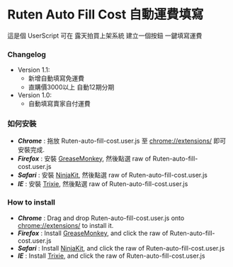 Ruten Auto Fill Cost 自動運費填寫
=============
這是個 UserScript 可在 露天拍買上架系統 建立一個按鈕 一鍵填寫運費

### Changelog ###
* Version 1.1:
	* 新增自動填寫免運費
	* 直購價3000以上 自動12期分期
* Version 1.0:
	* 自動填寫賣家自付運費

### 如何安裝 ###
* ***Chrome*** : 拖放 Ruten-auto-fill-cost.user.js 至 [chrome://extensions/](chrome://extensions/) 即可安裝完成.
* ***Firefox*** : 安裝 [GreaseMonkey](https://addons.mozilla.org/en-US/firefox/addon/greasemonkey/), 然後點選 raw of Ruten-auto-fill-cost.user.js
* ***Safari*** : 安裝 [NinjaKit](http://ss-o.net/safari/extension/NinjaKit.safariextz), 然後點選 raw of Ruten-auto-fill-cost.user.js
* ***IE*** : 安裝 [Trixie](http://www.bhelpuri.net/Trixie/), 然後點選 raw of Ruten-auto-fill-cost.user.js

### How to install ###
* ***Chrome*** : Drag and drop Ruten-auto-fill-cost.user.js onto [chrome://extensions/](chrome://extensions/) to install it.
* ***Firefox*** : Install [GreaseMonkey](https://addons.mozilla.org/en-US/firefox/addon/greasemonkey/), and click the raw of Ruten-auto-fill-cost.user.js
* ***Safari*** : Install [NinjaKit](http://ss-o.net/safari/extension/NinjaKit.safariextz), and click the raw of Ruten-auto-fill-cost.user.js
* ***IE*** : Install [Trixie](http://www.bhelpuri.net/Trixie/), and click the raw of Ruten-auto-fill-cost.user.js

